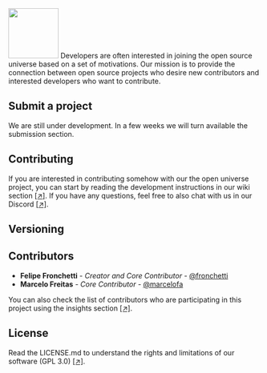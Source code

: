 <img src="https://github.com/openuniverseorg/openuniverse/blob/master/openuniverse/website/static/img/neptune.png" width="100" height="100">
Developers are often interested in joining the open source universe based on a set of motivations. Our mission is to provide the connection between open source projects who desire new contributors and interested developers who want to contribute.

## Submit a project
We are still under development. In a few weeks we will turn available the submission section.

## Contributing
If you are interested in contributing somehow with our the open universe project, you can start by reading the development instructions in our wiki section [[↗]](https://github.com/openuniverseorg/openuniverse/wiki). If you have any questions, feel free to also chat with us in our Discord [[↗]](https://discordapp.com/invite/wvwRDDj).

## Versioning

## Contributors

* **Felipe Fronchetti** - *Creator and Core Contributor* - [@fronchetti](https://github.com/fronchetti)
* **Marcelo Freitas** - *Core Contributor* - [@marcelofa](https://github.com/marcelofa)

You can also check the list of contributors who are participating in this project using the insights section [[↗]](https://github.com/openuniverseorg/openuniverse/pulse).

## License
Read the LICENSE.md to understand the rights and limitations of our software (GPL 3.0) [[↗]](https://github.com/openuniverseorg/openuniverse/blob/master/LICENSE.md). 



